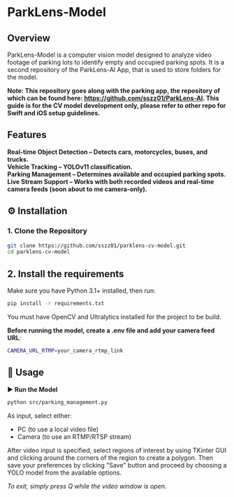 # ParkLens-Model

## Overview
ParkLens-Model is a computer vision model designed to analyze video footage of parking lots to identify empty and occupied parking spots. It is a second repository of the ParkLens-AI App, that is used to store folders for the model. 

**Note: This repository goes along with the parking app, the repository of which can be found here: https://github.com/sszz01/ParkLens-AI.
This guide is for the CV model development only, please refer to other repo for Swift and iOS setup guidelines.**



## Features
**Real-time Object Detection – Detects cars, motorcycles, buses, and trucks.**<br>
**Vehicle Tracking – YOLOv11 classification.**<br>
**Parking Management – Determines available and occupied parking spots.**<br>
**Live Stream Support – Works with both recorded videos and real-time camera feeds (soon about to me camera-only).**<br>


## ⚙️ Installation  

### 1. Clone the Repository  
```bash
git clone https://github.com/sszz01/parklens-cv-model.git
cd parklens-cv-model
```

## 2. Install the requirements
Make sure you have Python 3.1+ installed, then run:
```bash
pip install -r requirements.txt
```
You must have OpenCV and Ultralytics installed for the project to be build.

**Before running the model, create a .env file and add your camera feed URL**:
```bash
CAMERA_URL_RTMP=your_camera_rtmp_link
```
## 🚀 Usage
▶️ **Run the Model**
```bash
python src/parking_management.py
```

As input, select either:
- PC (to use a local video file)
- Camera (to use an RTMP/RTSP stream)

After video input is specified, select regions of interest by using TKinter GUI and clicking around the corners of the region to create a polygon.
Then save your preferences by clicking "Save" button and proceed by choosing a YOLO model from the available options.

*To exit, simply press Q while the video window is open.*

